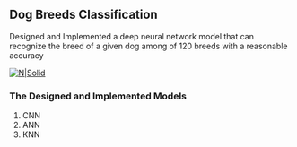 ## Dog Breeds Classification
 Designed and Implemented a deep neural network model that can recognize the breed of a given dog among of 120 breeds with a reasonable accuracy


[![N|Solid](https://scontent-cai1-1.xx.fbcdn.net/v/t1.15752-9/34343782_2117907695155996_2484164321857241088_n.png?_nc_cat=0&oh=dc3462993f9a0bee18e8c370c60661a0&oe=5B845FD2)]()


### The Designed and Implemented Models
1. CNN
2. ANN
3. KNN
